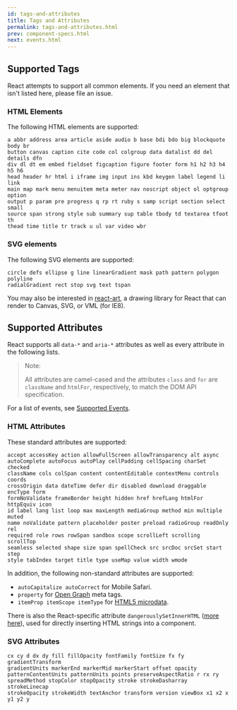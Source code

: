 ```yaml
---
id: tags-and-attributes
title: Tags and Attributes
permalink: tags-and-attributes.html
prev: component-specs.html
next: events.html
---
```


## Supported Tags

React attempts to support all common elements. If you need an element that isn't listed here, please file an issue.

### HTML Elements

The following HTML elements are supported:

```
a abbr address area article aside audio b base bdi bdo big blockquote body br
button canvas caption cite code col colgroup data datalist dd del details dfn
div dl dt em embed fieldset figcaption figure footer form h1 h2 h3 h4 h5 h6
head header hr html i iframe img input ins kbd keygen label legend li link
main map mark menu menuitem meta meter nav noscript object ol optgroup option
output p param pre progress q rp rt ruby s samp script section select small
source span strong style sub summary sup table tbody td textarea tfoot th
thead time title tr track u ul var video wbr
```

### SVG elements

The following SVG elements are supported:

```
circle defs ellipse g line linearGradient mask path pattern polygon polyline
radialGradient rect stop svg text tspan
```

You may also be interested in [react-art](https://github.com/facebook/react-art), a drawing library for React that can render to Canvas, SVG, or VML (for IE8).


## Supported Attributes

React supports all `data-*` and `aria-*` attributes as well as every attribute in the following lists.

> Note:
>
> All attributes are camel-cased and the attributes `class` and `for` are `className` and `htmlFor`, respectively, to match the DOM API specification.

For a list of events, see [Supported Events](/react/docs/events.html).

### HTML Attributes

These standard attributes are supported:

```
accept accessKey action allowFullScreen allowTransparency alt async
autoComplete autoFocus autoPlay cellPadding cellSpacing charSet checked
className cols colSpan content contentEditable contextMenu controls coords
crossOrigin data dateTime defer dir disabled download draggable encType form
formNoValidate frameBorder height hidden href hrefLang htmlFor httpEquiv icon
id label lang list loop max maxLength mediaGroup method min multiple muted
name noValidate pattern placeholder poster preload radioGroup readOnly rel
required role rows rowSpan sandbox scope scrollLeft scrolling scrollTop
seamless selected shape size span spellCheck src srcDoc srcSet start step
style tabIndex target title type useMap value width wmode
```

In addition, the following non-standard attributes are supported:

- `autoCapitalize autoCorrect` for Mobile Safari.
- `property` for [Open Graph](http://ogp.me/) meta tags.
- `itemProp itemScope itemType` for [HTML5 microdata](http://schema.org/docs/gs.html).

There is also the React-specific attribute `dangerouslySetInnerHTML` ([more here](/react/docs/special-non-dom-attributes.html)), used for directly inserting HTML strings into a component.

### SVG Attributes

```
cx cy d dx dy fill fillOpacity fontFamily fontSize fx fy gradientTransform
gradientUnits markerEnd markerMid markerStart offset opacity
patternContentUnits patternUnits points preserveAspectRatio r rx ry
spreadMethod stopColor stopOpacity stroke strokeDasharray strokeLinecap
strokeOpacity strokeWidth textAnchor transform version viewBox x1 x2 x y1 y2 y
```
